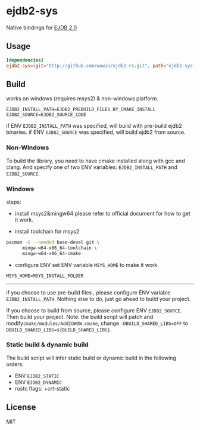 # ejdb2-sys
Native bindings for [EJDB 2.0](https://github.com/Softmotions/ejdb)


## Usage

```toml
[dependencies]
ejdb2-sys={git="http://github.com/wowin/ejdb2-rs.git", path="ejdb2-sys"}
```

## Build

works on windows (requires msys2) & non-windows platform.

```
EJDB2_INSTALL_PATH=EJDB2_PREBUILD_FILES_BY_CMAKE_INSTALL
EJDB2_SOURCE=EJDB2_SOURCE_CODE
```

if ENV `EJDB2_INSTALL_PATH` was specified, will build with pre-build ejdb2 binaries.
if ENV `EJDB2_SOURCE` was specified, will build ejdb2 from source.

### Non-Windows
To build the library, you need to have cmake installed along with gcc and clang.
And specify one of two ENV variables: `EJDB2_INSTALL_PATH`  and `EJDB2_SOURCE`.

###  Windows

steps:
- install msys2&mingw64
please refer to official document for how to get it work.

- install toolchain for msys2
```sh
pacman -S --needed base-devel git \
      mingw-w64-x86_64-toolchain \
      mingw-w64-x86_64-cmake
```

- configure ENV
set ENV variable `MSYS_HOME` to make it work.
```
MSYS_HOME=MSYS_INSTALL_FOLDER
```

---

if you choose to use pre-build files , please configure ENV variable `EJDB2_INSTALL_PATH`.  Nothing else to do, just go ahead to build your project.

If you choose to build from source, please configure ENV `EJDB2_SOURCE`. Then build your project. Note: the build script will patch and modify`cmake/modules/AddIOWOW.cmake`, change `-DBUILD_SHARED_LIBS=OFF` to `-DBUILD_SHARED_LIBS=${BUILD_SHARED_LIBS}`.

### Static build & dynamic build

The build script will infer static build or dynamic build in the following orders:
 - ENV `EJDB2_STATIC`
 - ENV `EJDB2_DYNAMIC`
 - rustc flags: +crt-static


## License

MIT
